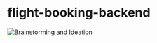 # flight-booking-backend
![Brainstorming and Ideation](https://github.com/Floyden-Monteiro/flight-booking-backend/assets/65800581/382cc481-1506-42bd-b644-dd81cd46e3c3)
